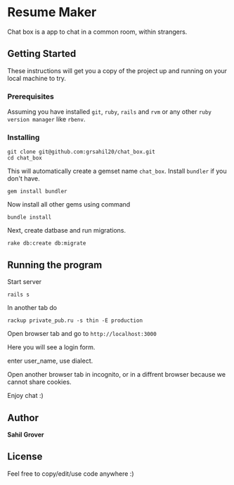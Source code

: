 # Resume Maker

Chat box is a app to chat in a common room, within strangers.


## Getting Started

These instructions will get you a copy of the project up and running on your local machine to try.

### Prerequisites

Assuming you have installed `git`, `ruby`, `rails` and `rvm` or any other `ruby version manager` like `rbenv`.


### Installing

```
git clone git@github.com:grsahil20/chat_box.git
cd chat_box
```

This will automatically create a gemset name `chat_box`. Install `bundler` if you don't have.

`gem install bundler`

Now install all other gems using command

```
bundle install
```

Next, create datbase and run migrations.


```
rake db:create db:migrate
```


## Running the program

Start server

```
rails s
```

In another tab do

```
rackup private_pub.ru -s thin -E production
```

Open browser tab and go to `http://localhost:3000`

Here you will see a login form.

enter user_name, use dialect.

Open another browser tab in incognito, or in a diffrent browser because we cannot share cookies.

Enjoy chat :)

## Author

**Sahil Grover**


## License

Feel free to copy/edit/use code anywhere :)
